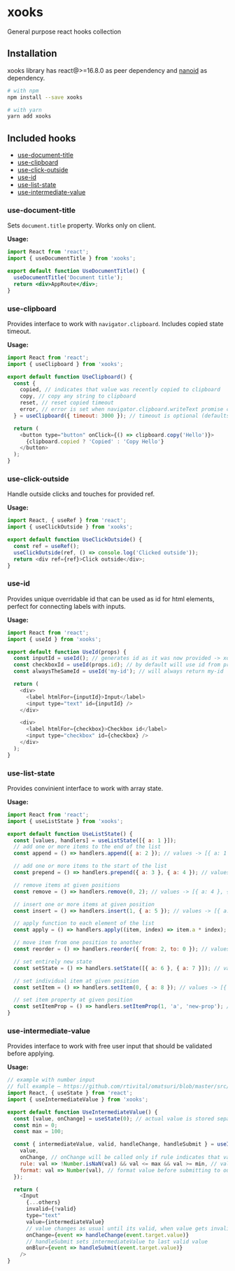 # xooks

General purpose react hooks collection

## Installation

xooks library has react@>=16.8.0 as peer dependency and [nanoid](https://www.npmjs.com/package/nanoid) as dependency.

```sh
# with npm
npm install --save xooks

# with yarn
yarn add xooks
```

## Included hooks

- [use-document-title](#use-document-title)
- [use-clipboard](#use-clipboard)
- [use-click-outside](#use-click-outside)
- [use-id](#use-id)
- [use-list-state](#use-list-state)
- [use-intermediate-value](#use-intermediate-value)

### use-document-title

Sets `document.title` property. Works only on client.

**Usage:**

```jsx
import React from 'react';
import { useDocumentTitle } from 'xooks';

export default function UseDocumentTitle() {
  useDocumentTitle('Document title');
  return <div>AppRoute</div>;
}
```

### use-clipboard

Provides interface to work with `navigator.clipboard`. Includes copied state timeout.

**Usage:**

```js
import React from 'react';
import { useClipboard } from 'xooks';

export default function UseClipboard() {
  const {
    copied, // indicates that value was recently copied to clipboard
    copy, // copy any string to clipboard
    reset, // reset copied timeout
    error, // error is set when navigator.clipboard.writeText promise caught an error
  } = useClipboard({ timeout: 3000 }); // timeout is optional (defaults to 2000) – ms when copied will return to false after copy was called

  return (
    <button type="button" onClick={() => clipboard.copy('Hello')}>
      {clipboard.copied ? 'Copied' : 'Copy Hello'}
    </button>
  );
}
```

### use-click-outside

Handle outside clicks and touches for provided ref.

**Usage:**

```js
import React, { useRef } from 'react';
import { useClickOutside } from 'xooks';

export default function UseClickOutside() {
  const ref = useRef();
  useClickOutside(ref, () => console.log('Clicked outside'));
  return <div ref={ref}>Click outside</div>;
}
```

### use-id

Provides unique overridable id that can be used as id for html elements, perfect for connecting labels with inputs.

**Usage:**

```js
import React from 'react';
import { useId } from 'xooks';

export default function UseId(props) {
  const inputId = useId(); // generates id as it was now provided -> xooks-V1StGXR8_Z5jdHi6B-myT
  const checkboxId = useId(props.id); // by default will use id from props, if it was not provided, it will generate one
  const alwaysTheSameId = useId('my-id'); // will always return my-id

  return (
    <div>
      <label htmlFor={inputId}>Input</label>
      <input type="text" id={inputId} />
    </div>

    <div>
      <label htmlFor={checkbox}>Checkbox id</label>
      <input type="checkbox" id={checkbox} />
    </div>
  );
}
```

### use-list-state

Provides convinient interface to work with array state.

**Usage:**

```js
import React from 'react';
import { useListState } from 'xooks';

export default function UseListState() {
  const [values, handlers] = useListState([{ a: 1 }]);
  // add one or more items to the end of the list
  const append = () => handlers.append({ a: 2 }); // values -> [{ a: 1 }, { a: 2 }]

  // add one or more items to the start of the list
  const prepend = () => handlers.prepend({ a: 3 }, { a: 4 }); // values -> [{ a: 3 }, { a: 4 }, { a: 1 }, { a: 2 }]

  // remove items at given positions
  const remove = () => handlers.remove(0, 2); // values -> [{ a: 4 }, { a: 2 }]

  // insert one or more items at given position
  const insert = () => handlers.insert(1, { a: 5 }); // values -> [{ a: 4 }, { a: 5 }, { a: 2 }]

  // apply function to each element of the list
  const apply = () => handlers.apply((item, index) => item.a * index); // values -> [0, 5, 4]

  // move item from one position to another
  const reorder = () => handlers.reorder({ from: 2, to: 0 }); // values -> [4, 0, 5]

  // set entirely new state
  const setState = () => handlers.setState([{ a: 6 }, { a: 7 }]); // values -> [{ a: 6 }, { a: 7 }]

  // set individual item at given position
  const setItem = () => handlers.setItem(0, { a: 8 }); // values -> [{ a: 8 }, { a: 7 }]

  // set item property at given position
  const setItemProp = () => handlers.setItemProp(1, 'a', 'new-prop'); // values -> [{ a: 8 }, { a: 'new-prop' }]
}
```

### use-intermediate-value

Provides interface to work with free user input that should be validated before applying.

**Usage:**

```js
// example with number input
// full example – https://github.com/rtivital/omatsuri/blob/master/src/components/NumberInput/NumberInput.jsx
import React, { useState } from 'react';
import { useIntermediateValue } from 'xooks';

export default function UseIntermediateValue() {
  const [value, onChange] = useState(0); // actual value is stored separately
  const min = 0;
  const max = 100;

  const { intermediateValue, valid, handleChange, handleSubmit } = useIntermediateValue({
    value,
    onChange, // onChange will be called only if rule indicates that value is valid
    rule: val => !Number.isNaN(val) && val <= max && val >= min, // validation function
    format: val => Number(val), // format value before submitting to outer state
  });

  return (
    <Input
      {...others}
      invalid={!valid}
      type="text"
      value={intermediateValue}
      // value changes as usual until its valid, when value gets invalid intermediateValue is used instead
      onChange={event => handleChange(event.target.value)}
      // handleSubmit sets intermediateValue to last valid value
      onBlur={event => handleSubmit(event.target.value)}
    />
}
```

